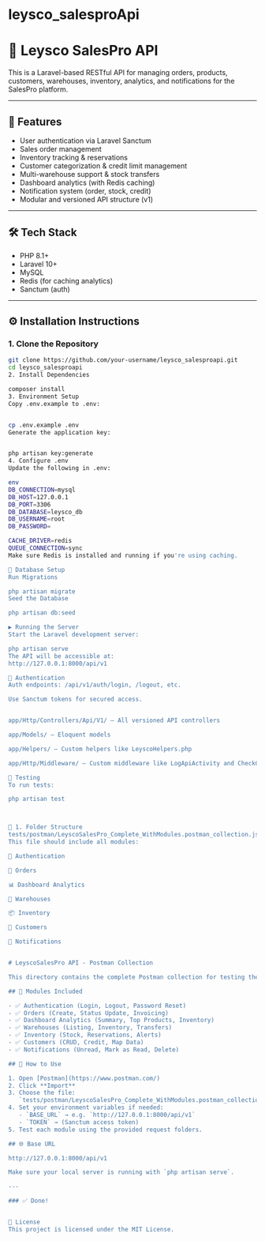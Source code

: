 # leysco_salesproApi
# 🧾 Leysco SalesPro API

This is a Laravel-based RESTful API for managing orders, products, customers, warehouses, inventory, analytics, and notifications for the SalesPro platform.

---

## 🚀 Features

- User authentication via Laravel Sanctum
- Sales order management
- Inventory tracking & reservations
- Customer categorization & credit limit management
- Multi-warehouse support & stock transfers
- Dashboard analytics (with Redis caching)
- Notification system (order, stock, credit)
- Modular and versioned API structure (v1)

---

## 🛠️ Tech Stack

- PHP 8.1+
- Laravel 10+
- MySQL
- Redis (for caching analytics)
- Sanctum (auth)

---

## ⚙️ Installation Instructions

### 1. Clone the Repository

```bash
git clone https://github.com/your-username/leysco_salesproapi.git
cd leysco_salesproapi
2. Install Dependencies

composer install
3. Environment Setup
Copy .env.example to .env:


cp .env.example .env
Generate the application key:


php artisan key:generate
4. Configure .env
Update the following in .env:

env
DB_CONNECTION=mysql
DB_HOST=127.0.0.1
DB_PORT=3306
DB_DATABASE=leysco_db
DB_USERNAME=root
DB_PASSWORD=

CACHE_DRIVER=redis
QUEUE_CONNECTION=sync
Make sure Redis is installed and running if you're using caching.

🧱 Database Setup
Run Migrations

php artisan migrate
Seed the Database

php artisan db:seed

▶️ Running the Server
Start the Laravel development server:

php artisan serve
The API will be accessible at:
http://127.0.0.1:8000/api/v1

🔐 Authentication
Auth endpoints: /api/v1/auth/login, /logout, etc.

Use Sanctum tokens for secured access.


app/Http/Controllers/Api/V1/ – All versioned API controllers

app/Models/ – Eloquent models

app/Helpers/ – Custom helpers like LeyscoHelpers.php

app/Http/Middleware/ – Custom middleware like LogApiActivity and CheckCreditLimit

🧪 Testing
To run tests:

php artisan test



📁 1. Folder Structure
tests/postman/LeyscoSalesPro_Complete_WithModules.postman_collection.json
This file should include all modules:

🧾 Authentication

🛒 Orders

📊 Dashboard Analytics

🏬 Warehouses

📦 Inventory

👤 Customers

🔔 Notifications


# LeyscoSalesPro API - Postman Collection

This directory contains the complete Postman collection for testing the LeyscoSalesPro Laravel backend.

## 📘 Modules Included

- ✅ Authentication (Login, Logout, Password Reset)
- ✅ Orders (Create, Status Update, Invoicing)
- ✅ Dashboard Analytics (Summary, Top Products, Inventory)
- ✅ Warehouses (Listing, Inventory, Transfers)
- ✅ Inventory (Stock, Reservations, Alerts)
- ✅ Customers (CRUD, Credit, Map Data)
- ✅ Notifications (Unread, Mark as Read, Delete)

## 🚀 How to Use

1. Open [Postman](https://www.postman.com/)
2. Click **Import**
3. Choose the file:  
   `tests/postman/LeyscoSalesPro_Complete_WithModules.postman_collection.json`
4. Set your environment variables if needed:
   - `BASE_URL` → e.g. `http://127.0.0.1:8000/api/v1`
   - `TOKEN` → (Sanctum access token)
5. Test each module using the provided request folders.

## 🌐 Base URL

http://127.0.0.1:8000/api/v1

Make sure your local server is running with `php artisan serve`.

---

### ✅ Done!


📄 License
This project is licensed under the MIT License.
